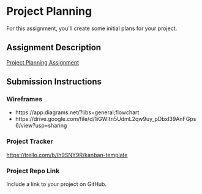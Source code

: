 # Project Planning
For this assignment, you'll create some initial plans for your project.

## Assignment Description
[Project Planning Assignment](https://education.launchcode.org/liftoff/modules/assignments/project-planning)

## Submission Instructions

### Wireframes

<ul>
<li>https://app.diagrams.net/?libs=general;flowchart</li>
<li>https://drive.google.com/file/d/1iGWItn5UdmL2qw9uy_pDbxI39AnFGps6/view?usp=sharing</li>
</ul>

### Project Tracker

https://trello.com/b/Ih9SNY9R/kanban-template

### Project Repo Link

Include a link to your project on GitHub.
